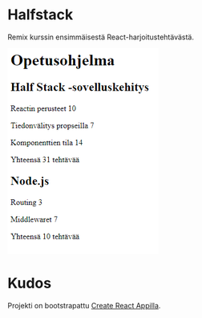 # Halfstack

Remix kurssin ensimmäisestä React-harjoitustehtävästä.

![Kuvakaappaus Halfstack-appista](images/screenshot.png)

# Kudos
Projekti on bootstrapattu [Create React Appilla](https://github.com/facebookincubator/create-react-app).